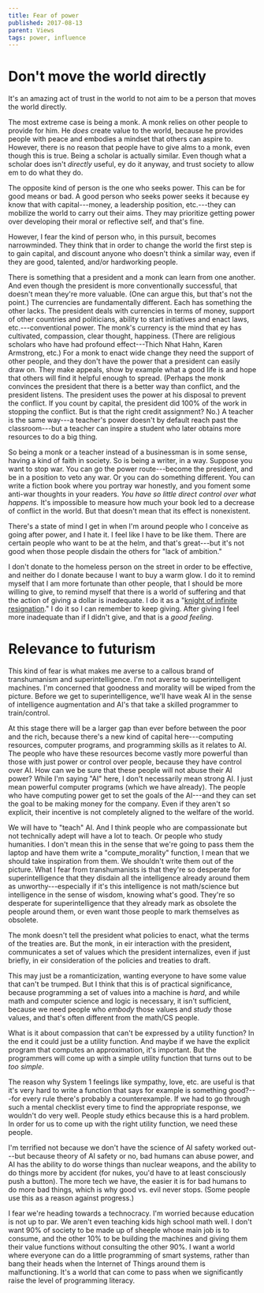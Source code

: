 ```yaml
---
title: Fear of power
published: 2017-08-13
parent: Views
tags: power, influence
---
```


# Don't move the world directly

It's an amazing act of trust in the world to not aim to be a person that moves the world directly. 

The most extreme case is being a monk. A monk relies on other people to provide for him. He *does* create value to the world, because he provides people with peace and embodies a mindset that others can aspire to. However, there is no reason that people have to give alms to a monk, even though this is true. Being a scholar is actually similar. Even though what a scholar does isn't *directly* useful, ey do it anyway, and trust society to allow em to do what they do.

The opposite kind of person is the one who seeks power. This can be for good means or bad. A good person who seeks power seeks it because ey know that with capital---money, a leadership position, etc.---they can mobilize the world to carry out their aims. They may prioritize getting power over developing their moral or reflective self, and that's fine.

However, I fear the kind of person who, in this pursuit, becomes narrowminded. They think that in order to change the world the first step is to gain capital, and discount anyone who doesn't think a similar way, even if they are good, talented, and/or hardworking people.

There is something that a president and a monk can learn from one another. And even though the president is more conventionally successful, that doesn't mean they're more valuable. (One can argue this, but that's not the point.) The currencies are fundamentally different. Each has something the other lacks. The president deals with currencies in terms of money, support of other countries and politicians, ability to start initiatives and enact laws, etc.---conventional power. The monk's currency is the mind that ey has cultivated, compassion, clear thought, happiness. (There are religious scholars who have had profound effect---Thich Nhat Hahn, Karen Armstrong, etc.) For a monk to enact wide change they need the support of other people, and they don't have the power that a president can easily draw on. They make appeals, show by example what a good life is and hope that others will find it helpful enough to spread. (Perhaps the monk convinces the president that there is a better way than conflict, and the president listens. The president uses the power at his disposal to prevent the conflict. If you count by capital, the president did 100% of the work in stopping the conflict. But is that the right credit assignment? No.) A teacher is the same way---a teacher's power doesn't by default reach past the classroom---but a teacher can inspire a student who later obtains more resources to do a big thing.

So being a monk or a teacher instead of a businessman is in some sense, having a kind of faith in society. So is being a writer, in a way. Suppose you want to stop war. You can go the power route---become the president, and be in a position to veto any war. Or you can do something different. You can write a fiction book where you portray war honestly, and you foment some anti-war thoughts in your readers. *You have so little direct control over what happens.* It's impossible to measure how much your book led to a decrease of conflict in the world. But that doesn't mean that its effect is nonexistent.

There's a state of mind I get in when I'm around people who I conceive as going after power, and I hate it. I feel like I have to be like them. There are certain people who want to be at the helm, and that's great---but it's not good when those people disdain the others for "lack of ambition."

I don't donate to the homeless person on the street in order to be effective, and neither do I donate because I want to buy a warm glow. I do it to remind myself that I am more fortunate than other people, that I should be more willing to give, to remind myself that there is a world of suffering and that the action of giving a dollar is inadequate. I do it as a "[knight of infinite resignation](https://en.wikipedia.org/wiki/Knight_of_faith#Knight_of_faith_and_the_knight_of_infinite_resignation)." I do it so I can remember to keep giving. After giving I feel more inadequate than if I didn't give, and that is a *good feeling*.

# Relevance to futurism

This kind of fear is what makes me averse to a callous brand of transhumanism and superintelligence. I'm not averse to superintelligent machines. I'm concerned that goodness and morality will be wiped from the picture. Before we get to superintelligence, we'll have weak AI in the sense of intelligence augmentation and AI's that take a skilled programmer to train/control.

At this stage there will be a larger gap than ever before between the poor and the rich, because there's a new kind of capital here---computing resources, computer programs, and programming skills as it relates to AI. The people who have these resources become vastly more powerful than those with just power or control over people, because they have control over AI. How can we be sure that these people will not abuse their AI power? While I'm saying "AI" here, I don't necessarily mean strong AI. I just mean powerful computer programs (which we have already). The people who have computing power get to set the goals of the AI---and they can set the goal to be making money for the company. Even if they aren't so explicit, their incentive is not completely aligned to the welfare of the world.

We will have to "teach" AI. And I think people who are compassionate but not technically adept will have a lot to teach. Or people who study humanities. I don't mean this in the sense that we're going to pass them the laptop and have them write a "compute_morality" function, I mean that we should take inspiration from them. We shouldn't write them out of the picture. What I fear from transhumanists is that they're so desperate for superintelligence that they disdain all the intelligence already around them as unworthy---especially if it's this intelligence is not math/science but intelligence in the sense of wisdom, knowing what's good. They're so desperate for superintelligence that they already mark as obsolete the people around them, or even want those people to mark themselves as obsolete.

The monk doesn't tell the president what policies to enact, what the terms of the treaties are. But the monk, in eir interaction with the president, communicates a set of values which the president internalizes, even if just briefly, in eir consideration of the policies and treaties to draft. 

This may just be a romanticization, wanting everyone to have some value that can't be trumped. But I think that this is of practical significance, because programming a set of values into a machine is *hard*, and while math and computer science and logic is necessary, it isn't sufficient, because we need people who *embody* those values and *study* those values, and that's often different from the math/CS people.

What is it about compassion that can't be expressed by a utility function? In the end it could just be a utility function. And maybe if we have the explicit program that computes an approximation, it's important. But the programmers will come up with a simple utility function that turns out to be *too simple*.

The reason why System 1 feelings like sympathy, love, etc. are useful is that it's very hard to write a function that says for example is something good?---for every rule there's probably a counterexample. If we had to go through such a mental checklist every time to find the appropriate response, we wouldn't do very well. People study ethics because this is a hard problem. In order for us to come up with the right utility function, we need these people.

<!--A related fear is the fear of being judged by one thing (the dictator function), or equivalently having one thing that breaks destroy everything. (Contrast with the 2nd kind of Murphyjitsu: allowing for imperfection.) This can lead to something narrow-minded like obsessively trying to remember equations or derivations, needing to learn how to use a hot library or programming language even before you have something you want to build, etc. It's good to learn things that are *foundational* and that unlock other things, but if you're trying to make sure component is failsafe, then you're not making progress. Instead, have [confidence all the way up](http://mindingourway.com/confidence-all-the-way-up/): more important is that you know how to learn something if you need to, rather than trying to hold everything in your head going in.-->

I'm terrified not because we don't have the science of AI safety worked out---but because theory of AI safety or no, bad humans can abuse power, and AI has the ability to do worse things than nuclear weapons, and the ability to do things more by accident (for nukes, you'd have to at least consciously push a button). The more tech we have, the easier it is for bad humans to do more bad things, which is why good vs. evil never stops. (Some people use this as a reason against progress.) 

I fear we're heading towards a technocracy. I'm worried because education is not up to par. We aren't even teaching kids high school math well. I don't want 90% of society to be made up of sheeple whose main job is to consume, and the other 10% to be building the machines and giving them their value functions without consulting the other 90%. I want a world where everyone can do a little programming of smart systems, rather than bang their heads when the Internet of Things around them is malfunctioning. It's a world that can come to pass when we significantly raise the level of programming literacy. 
